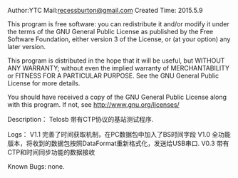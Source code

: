 Author:YTC 
Mail:recessburton@gmail.com
Created Time: 2015.5.9

This program is free software: you can redistribute it and/or modify
it under the terms of the GNU General Public License as published by
the Free Software Foundation, either version 3 of the License, or
(at your option) any later version.

This program is distributed in the hope that it will be useful,
but WITHOUT ANY WARRANTY; without even the implied warranty of
MERCHANTABILITY or FITNESS FOR A PARTICULAR PURPOSE.  See the
GNU General Public License for more details.

You should have received a copy of the GNU General Public License
along with this program.  If not, see <http://www.gnu.org/licenses/>

Description：
	Telosb 带有CTP协议的基站测试程序.
	
Logs：
	V1.1 完善了时间获取机制，在PC数据包中加入了BS时间字段
	V1.0 全功能版本，将收到的数据包按照DataFormat重新格式化，发送给USB串口.
	V0.3 带有CTP和时间同步功能的数据接收
	
Known Bugs: 
		none.

